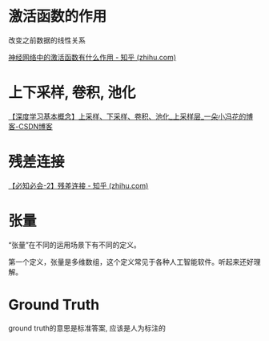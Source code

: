# 激活函数的作用

改变之前数据的线性关系

[神经网络中的激活函数有什么作用 - 知乎 (zhihu.com)](https://zhuanlan.zhihu.com/p/79869048#:~:text=%20%E6%BF%80%E6%B4%BB%E5%87%BD%E6%95%B0%E7%9A%84%E4%B8%BB%E8%A6%81%E4%BD%9C%E7%94%A8%E6%98%AF%E6%94%B9%E5%8F%98%E4%B9%8B%E5%89%8D%E6%95%B0%E6%8D%AE%E7%9A%84%E7%BA%BF%E6%80%A7%E5%85%B3%E7%B3%BB%EF%BC%8C%20%E5%A6%82%E6%9E%9C%E7%BD%91%E7%BB%9C%E4%B8%AD%E5%85%A8%E9%83%A8%E6%98%AF%E7%BA%BF%E6%80%A7%E5%8F%98%E6%8D%A2%EF%BC%8C%E5%88%99%E5%A4%9A%E5%B1%82%E7%BD%91%E7%BB%9C%E5%8F%AF%E4%BB%A5%E9%80%9A%E8%BF%87%E7%9F%A9%E9%98%B5%E5%8F%98%E6%8D%A2%EF%BC%8C%E7%9B%B4%E6%8E%A5%E8%BD%AC%E6%8D%A2%E6%88%90%E4%B8%80%E5%B1%82%E7%A5%9E%E7%BB%8F%E7%BD%91%E7%BB%9C%E3%80%82,%E6%89%80%E4%BB%A5%E6%BF%80%E6%B4%BB%E5%87%BD%E6%95%B0%E7%9A%84%E5%AD%98%E5%9C%A8%EF%BC%8C%20%E4%BD%BF%E5%BE%97%E7%A5%9E%E7%BB%8F%E7%BD%91%E7%BB%9C%E7%9A%84%E2%80%9C%E5%A4%9A%E5%B1%82%E2%80%9D%E6%9C%89%E4%BA%86%E5%AE%9E%E9%99%85%E7%9A%84%E6%84%8F%E4%B9%89%EF%BC%8C%E4%BD%BF%E7%BD%91%E7%BB%9C%E6%9B%B4%E5%8A%A0%E5%BC%BA%E5%A4%A7%EF%BC%8C%E5%A2%9E%E5%8A%A0%E7%BD%91%E7%BB%9C%E7%9A%84%E8%83%BD%E5%8A%9B%EF%BC%8C%20%E4%BD%BF%E5%AE%83%E5%8F%AF%E4%BB%A5%E5%AD%A6%E4%B9%A0%E5%A4%8D%E6%9D%82%E7%9A%84%E4%BA%8B%E7%89%A9%EF%BC%8C%E5%A4%8D%E6%9D%82%E7%9A%84%E6%95%B0%E6%8D%AE%EF%BC%8C%E4%BB%A5%E5%8F%8A%E8%A1%A8%E7%A4%BA%E8%BE%93%E5%85%A5%E8%BE%93%E5%87%BA%E4%B9%8B%E9%97%B4%E9%9D%9E%E7%BA%BF%E6%80%A7%E7%9A%84%E5%A4%8D%E6%9D%82%E7%9A%84%E4%BB%BB%E6%84%8F%E5%87%BD%E6%95%B0%E6%98%A0%E5%B0%84%E3%80%82)

# 上下采样, 卷积, 池化

[【深度学习基本概念】上采样、下采样、卷积、池化_上采样层_一朵小冯花的博客-CSDN博客](https://blog.csdn.net/tingzhiyi/article/details/114368433)

# 残差连接

[【必知必会-2】残差连接 - 知乎 (zhihu.com)](https://zhuanlan.zhihu.com/p/449792026)

# 张量

“张量”在不同的运用场景下有不同的定义。

第一个定义，张量是多维数组，这个定义常见于各种人工智能软件。听起来还好理解。

# Ground Truth

ground truth的意思是标准答案, 应该是人为标注的